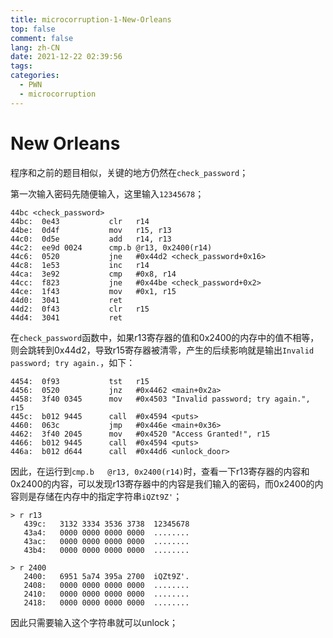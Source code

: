 ```yaml
---
title: microcorruption-1-New-Orleans
top: false
comment: false
lang: zh-CN
date: 2021-12-22 02:39:56
tags:
categories:
  - PWN
  - microcorruption
---
```


# New Orleans

程序和之前的题目相似，关键的地方仍然在`check_password`；

第一次输入密码先随便输入，这里输入`12345678`；

```
44bc <check_password>
44bc:  0e43           clr	r14
44be:  0d4f           mov	r15, r13
44c0:  0d5e           add	r14, r13
44c2:  ee9d 0024      cmp.b	@r13, 0x2400(r14)
44c6:  0520           jne	#0x44d2 <check_password+0x16>
44c8:  1e53           inc	r14
44ca:  3e92           cmp	#0x8, r14
44cc:  f823           jne	#0x44be <check_password+0x2>
44ce:  1f43           mov	#0x1, r15
44d0:  3041           ret
44d2:  0f43           clr	r15
44d4:  3041           ret
```

在`check_password`函数中，如果r13寄存器的值和0x2400的内存中的值不相等，则会跳转到0x44d2，导致r15寄存器被清零，产生的后续影响就是输出`Invalid password; try again.`，如下：

```
4454:  0f93           tst	r15
4456:  0520           jnz	#0x4462 <main+0x2a>
4458:  3f40 0345      mov	#0x4503 "Invalid password; try again.", r15
445c:  b012 9445      call	#0x4594 <puts>
4460:  063c           jmp	#0x446e <main+0x36>
4462:  3f40 2045      mov	#0x4520 "Access Granted!", r15
4466:  b012 9445      call	#0x4594 <puts>
446a:  b012 d644      call	#0x44d6 <unlock_door>
```

因此，在运行到`cmp.b	@r13, 0x2400(r14)`时，查看一下r13寄存器的内容和0x2400的内容，可以发现r13寄存器中的内容是我们输入的密码，而0x2400的内容则是存储在内存中的指定字符串`iQZt9Z'`；

```
> r r13
   439c:   3132 3334 3536 3738  12345678
   43a4:   0000 0000 0000 0000  ........
   43ac:   0000 0000 0000 0000  ........
   43b4:   0000 0000 0000 0000  ........

> r 2400
   2400:   6951 5a74 395a 2700  iQZt9Z'.
   2408:   0000 0000 0000 0000  ........
   2410:   0000 0000 0000 0000  ........
   2418:   0000 0000 0000 0000  ........
```

因此只需要输入这个字符串就可以unlock；
